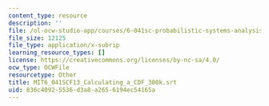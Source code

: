 ```yaml
---
content_type: resource
description: ''
file: /ol-ocw-studio-app/courses/6-041sc-probabilistic-systems-analysis-and-applied-probability-fall-2013/836c40925536d3a8a2656194ec54165a_MIT6_041SCF13_Calculating_a_CDF_300k.srt
file_size: 12125
file_type: application/x-subrip
learning_resource_types: []
license: https://creativecommons.org/licenses/by-nc-sa/4.0/
ocw_type: OCWFile
resourcetype: Other
title: MIT6_041SCF13_Calculating_a_CDF_300k.srt
uid: 836c4092-5536-d3a8-a265-6194ec54165a
---
```

